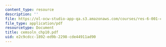```yaml
---
content_type: resource
description: ''
file: https://ol-ocw-studio-app-qa.s3.amazonaws.com/courses/res-6-001-continuum-electromechanics-spring-2009/e2c9cdcc1892ed9b2298cde44911ad90_cemsoln_chp10.pdf
file_type: application/pdf
resourcetype: Document
title: cemsoln_chp10.pdf
uid: e2c9cdcc-1892-ed9b-2298-cde44911ad90
---
```


